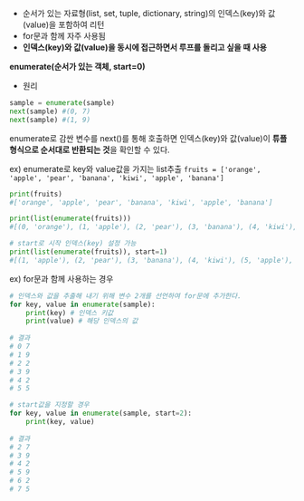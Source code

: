 - 순서가 있는 자료형(list, set, tuple, dictionary, string)의 인덱스(key)와 값(value)을 포함하여 리턴
- for문과 함께 자주 사용됨
- **인덱스(key)와 값(value)을 동시에 접근하면서 루프를 돌리고 싶을 때 사용**

**enumerate(순서가 있는 객체, start=0)**

- 원리

```python
sample = enumerate(sample)
next(sample) #(0, 7)
next(sample) #(1, 9)
```

enumerate로 감싼 변수를 next()를 통해 호출하면 인덱스(key)와 값(value)이 **튜플 형식으로 순서대로 반환되는 것**을 확인할 수 있다.

ex) enumerate로 key와 value값을 가지는 list추출 `fruits = ['orange', 'apple', 'pear', 'banana', 'kiwi', 'apple', 'banana']`

```python
print(fruits) 
#['orange', 'apple', 'pear', 'banana', 'kiwi', 'apple', 'banana']

print(list(enumerate(fruits))) 
#[(0, 'orange'), (1, 'apple'), (2, 'pear'), (3, 'banana'), (4, 'kiwi'), (5, 'apple'), (6, 'banana')]

# start로 시작 인덱스(key) 설정 가능
print(list(enumerate(fruits)), start=1)
#[(1, 'apple'), (2, 'pear'), (3, 'banana'), (4, 'kiwi'), (5, 'apple'), (6, 'banana')]
```

ex) for문과 함께 사용하는 경우

```python
# 인덱스와 값을 추출해 내기 위해 변수 2개를 선언하여 for문에 추가한다.
for key, value in enumerate(sample):
	print(key) # 인덱스 키값
	print(value) # 해당 인덱스의 값
	
# 결과
# 0 7
# 1 9
# 2 2
# 3 9
# 4 2
# 5 5

# start값을 지정할 경우
for key, value in enumerate(sample, start=2):
    print(key, value)
    
# 결과
# 2 7
# 3 9
# 4 2
# 5 9
# 6 2
# 7 5
```